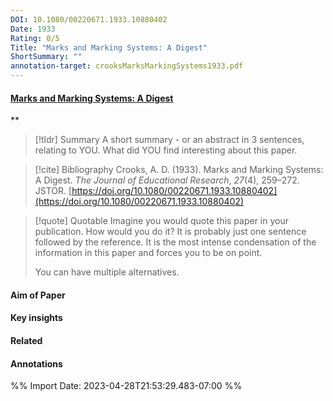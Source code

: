 ```yaml
---
DOI: 10.1080/00220671.1933.10880402
Date: 1933
Rating: 0/5
Title: "Marks and Marking Systems: A Digest"
ShortSummary: ""
annotation-target: crooksMarksMarkingSystems1933.pdf
---
```



#### [Marks and Marking Systems: A Digest](crooksMarksMarkingSystems1933.pdf)
**



> [!tldr] Summary
> A short summary - or an abstract in 3 sentences, relating to YOU. What did YOU find interesting about this paper. 

> [!cite] Bibliography
>Crooks, A. D. (1933). Marks and Marking Systems: A Digest. _The Journal of Educational Research_, _27_(4), 259–272. JSTOR. [https://doi.org/10.1080/00220671.1933.10880402](https://doi.org/10.1080/00220671.1933.10880402)

> [!quote] Quotable
> Imagine you would quote this paper in your publication. How would you do it? It is probably just one sentence followed by the reference. It is the most intense condensation of the information in this paper and forces you to be on point. 
> 
> You can have multiple alternatives. 


#### Aim of Paper


#### Key insights 


#### Related

#### Annotations





%% Import Date: 2023-04-28T21:53:29.483-07:00 %%
